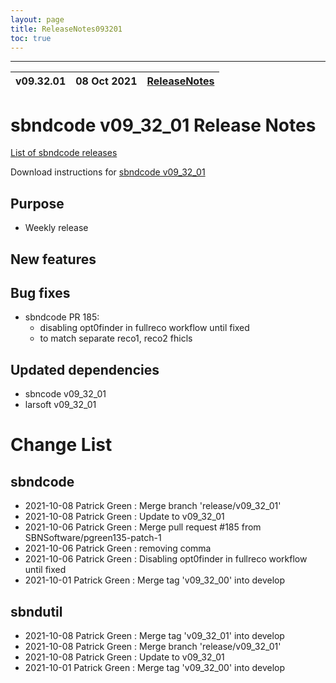 ```yaml
---
layout: page
title: ReleaseNotes093201
toc: true
---
```


-----------------------------------------------------------------------------
| v09.32.01 | 08 Oct 2021 | [ReleaseNotes](ReleaseNotes093201.html) |
| --- | --- | --- |



sbndcode v09_32_01 Release Notes
=======================================================================================

[List of sbndcode releases](List_of_SBND_code_releases.html)

Download instructions for [sbndcode v09_32_01](http://scisoft.fnal.gov/scisoft/bundles/sbnd/v09_32_01/sbndcode-v09_32_01.html)

Purpose
---------------------------------------------------

* Weekly release

New features
---------------------------------------------------

Bug fixes
---------------------------------------------------

* sbndcode PR 185:
  * disabling opt0finder in fullreco workflow until fixed
  * to match separate reco1, reco2 fhicls

Updated dependencies
---------------------------------------------------

* sbncode v09_32_01
* larsoft v09_32_01

Change List
==========================================

sbndcode
---------------------------------------------------

* 2021-10-08  Patrick Green : Merge branch 'release/v09_32_01'
* 2021-10-08  Patrick Green : Update to v09_32_01
* 2021-10-06  Patrick Green : Merge pull request #185 from SBNSoftware/pgreen135-patch-1
* 2021-10-06  Patrick Green : removing comma
* 2021-10-06  Patrick Green : Disabling opt0finder in fullreco workflow until fixed
* 2021-10-01  Patrick Green : Merge tag 'v09_32_00' into develop

sbndutil
---------------------------------------------------

* 2021-10-08  Patrick Green : Merge tag 'v09_32_01' into develop
* 2021-10-08  Patrick Green : Merge branch 'release/v09_32_01'
* 2021-10-08  Patrick Green : Update to v09_32_01
* 2021-10-01  Patrick Green : Merge tag 'v09_32_00' into develop
